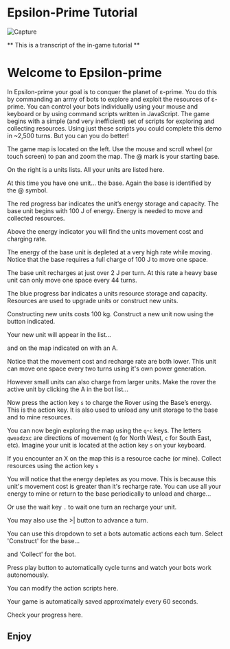 # Epsilon-Prime Tutorial

![Capture](http://cdn.rawgit.com/Hypercubed/Epsilon-Prime/master/app/images/eprime.png)

** This is a transcript of the in-game tutorial **

# Welcome to Epsilon-prime

In Epsilon-prime your goal is to conquer the planet of ε-prime. You do this by commanding an army of bots to explore and exploit the resources of ε-prime. You can control your bots individually using your mouse and keyboard or by using command scripts written in JavaScript. The game begins with a simple (and very inefficient) set of scripts for exploring and collecting resources. Using just these scripts you could complete this demo in ~2,500 turns. But you can you do better!

The game map is located on the left. Use the mouse and scroll wheel (or touch screen) to pan and zoom the map. The @ mark is your starting base.

On the right is a units lists. All your units are listed here.

At this time you have one unit… the base. Again the base is identified by the @ symbol.

The red progress bar indicates the unit’s energy storage and capacity. The base unit begins with 100 J of energy. Energy is needed to move and collected resources.

Above the energy indicator you will find the units movement cost and charging rate.

The energy of the base unit is depleted at a very high rate while moving. Notice that the base requires a full charge of 100 J to move one space.

The base unit recharges at just over 2 J per turn. At this rate a heavy base unit can only move one space every 44 turns.

The blue progress bar indicates a units resource storage and capacity. Resources are used to upgrade units or construct new units.

Constructing new units costs 100 kg. Construct a new unit now using the button indicated.

Your new unit will appear in the list...

and on the map indicated on with an A.

Notice that the movement cost and recharge rate are both lower. This unit can move one space every two turns using it's own power generation.

However small units can also charge from larger units. Make the rover the active unit by clicking the A in the bot list...

Now press the action key `s` to charge the Rover using the Base’s energy. This is the action key.  It is also used to unload any unit storage to the base and to mine resources.

You can now begin exploring the map using the `q`-`c` keys. The letters `qweadzxc` are directions of movement (`q` for North West, `c` for South East, etc).  Imagine your unit is located at the action key `s` on your keyboard.

If you encounter an X on the map this is a resource cache (or mine). Collect resources using the action key `s`

You will notice that the energy depletes as you move.  This is because this unit\'s movement cost is greater than it\'s recharge rate. You can use all your energy to mine or return to the base periodically to unload and charge...

Or use the wait key `.` to wait one turn an recharge your unit.

You may also use the >| button to advance a turn.

You can use this dropdown to set a bots automatic actions each turn. Select 'Construct' for the base...

and 'Collect' for the bot.

Press play button to automatically cycle turns and watch your bots work autonomously.

You can modify the action scripts here.

Your game is automatically saved approximately every 60 seconds.

Check your progress here.

## Enjoy
